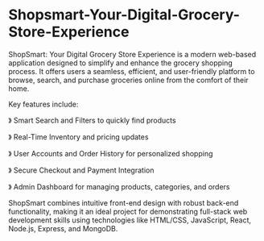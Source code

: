 # Shopsmart-Your-Digital-Grocery-Store-Experience

ShopSmart: Your Digital Grocery Store Experience is a modern web-based application designed to simplify and enhance the grocery shopping process. It offers users a seamless, efficient, and user-friendly platform to browse, search, and purchase groceries online from the comfort of their home.

Key features include:

》 Smart Search and Filters to quickly find products

》 Real-Time Inventory and pricing updates

》 User Accounts and Order History for personalized shopping

》 Secure Checkout and Payment Integration

》 Admin Dashboard for managing products, categories, and orders

ShopSmart combines intuitive front-end design with robust back-end functionality, making it an ideal project for demonstrating full-stack web development skills using technologies like HTML/CSS, JavaScript, React, Node.js, Express, and MongoDB.
